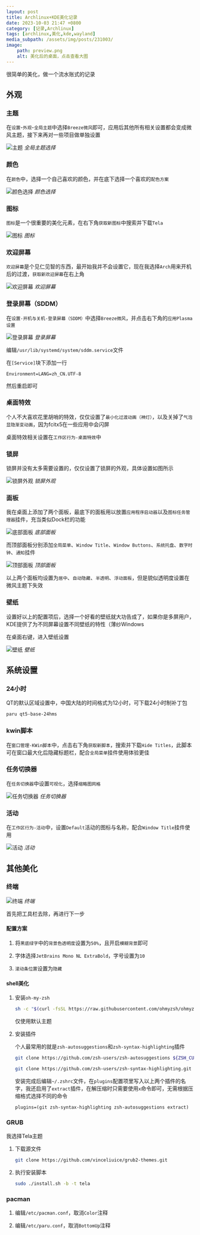 ```yaml
---
layout: post
title: Archlinux+KDE美化记录
date: 2023-10-03 21:47 +0800
category: [记录,Archlinux]
tags: [archlinux,美化,kde,wayland]
media_subpath: /assets/img/posts/231003/
image: 
    path: preview.png
    alt: 美化后的桌面，点击查看大图
---
```


很简单的美化，做一个流水账式的记录

## 外观

### 主题

在`设置`-`外观`-`全局主题`中选择`Breeze微风`即可，应用后其他所有相关设置都会变成微风主题，接下来再对一些项目做单独设置

![主题](1.png)
_全局主题选择_

### 颜色

在`颜色`中，选择一个自己喜欢的颜色，并在底下选择一个喜欢的`配色方案`

![颜色选择](2.png)
_颜色选择_

### 图标

`图标`是一个很重要的美化元素，在右下角`获取新图标`中搜索并下载`Tela`

![图标](3.png)
_图标_

### 欢迎屏幕

`欢迎屏幕`是个见仁见智的东西，最开始我并不会设置它，现在我选择`Arch`用来开机后的过渡，`获取新欢迎屏幕`在右上角

![欢迎屏幕](4.png)
_欢迎屏幕_

### 登录屏幕（SDDM）

在`设置-开机与关机-登录屏幕（SDDM）`中选择`Breeze微风`，并点击右下角的`应用Plasma设置`

![登录屏幕](5.png)
_登录屏幕_

编辑`/usr/lib/systemd/system/sddm.service`文件

在`[Service]`块下添加一行

```text
Environment=LANG=zh_CN.UTF-8  
```

然后重启即可

### 桌面特效

个人不大喜欢花里胡哨的特效，仅仅设置了`最小化过渡动画（神灯）`，以及关掉了`气泡显隐渐变动画`，因为fcitx5在一些应用中会闪屏

桌面特效相关设置在`工作区行为-桌面特效`中

### 锁屏

锁屏并没有太多需要设置的，仅仅设置了锁屏的外观，具体设置如图所示

![锁屏外观](6.png)
_锁屏外观_

### 面板

我在桌面上添加了两个面板，最底下的面板用以放置`应用程序启动器`以及`图标任务管理器`挂件，充当类似Dock栏的功能

![底部面板](9.png)
_底部面板_

而顶部面板分别添加`全局菜单`、`Window Title`、`Window Buttons`、`系统托盘`、`数字时钟`、`通知`挂件

![顶部面板](10.png)
_顶部面板_

以上两个面板均设置为`居中`、`自动隐藏`、`半透明`、`浮动面板`，但是貌似透明度设置在微风主题下失效

### 壁纸

设置好以上的配置项后，选择一个好看的壁纸就大功告成了，如果你是多屏用户，KDE提供了为不同屏幕设置不同壁纸的特性（薄纱Windows

在桌面右键，进入壁纸设置

![壁纸](11.png)
_壁纸_

## 系统设置

### 24小时

QT的默认区域设置中，中国大陆的时间格式为12小时，可下载24小时制补丁包

```zsh
paru qt5-base-24hms
```

### kwin脚本

在`窗口管理-KWin脚本`中，点击右下角`获取新脚本`，搜索并下载`Hide Titles`，此脚本可在窗口最大化后隐藏标题栏，配合`全局菜单`挂件使用体验更佳

### 任务切换器

在`任务切换器`中设置`可视化`，选择`缩略图网格`

![任务切换器](7.png)
_任务切换器_

### 活动

在`工作区行为-活动`中，设置`Default`活动的图标与名称，配合`Window Title`挂件使用

![活动](8.png)
_活动_

## 其他美化

### 终端

![终端](12.png)
_终端_

首先把工具栏去除，再进行下一步

#### 配置方案

1. 将`黑底绿字`中的`背景色透明度`设置为`50%`，且开启`模糊背景`即可

2. 字体选择`JetBrains Mono NL ExtraBold`，字号设置为`10`

3. `滚动条位置`设置为`隐藏`

#### shell美化

1. 安装`oh-my-zsh`

    ```zsh
    sh -c "$(curl -fsSL https://raw.githubusercontent.com/ohmyzsh/ohmyzsh/master/tools/install.sh)"
    ```

    仅使用默认主题

2. 安装插件

    个人最常用的就是`zsh-autosuggestions`和`zsh-syntax-highlighting`插件

    ```zsh
    git clone https://github.com/zsh-users/zsh-autosuggestions ${ZSH_CUSTOM:-~/.oh-my-zsh/custom}/plugins/zsh-autosuggestions

    git clone https://github.com/zsh-users/zsh-syntax-highlighting.git ${ZSH_CUSTOM:-~/.oh-my-zsh/custom}/plugins/zsh-syntax-highlighting
    ```

    安装完成后编辑`~/.zshrc`文件，在`plugins`配置项里写入以上两个插件的名字，我还启用了`extract`插件，在解压缩时只需要使用`x`命令即可，无需根据压缩格式选择不同的命令

    ```text
    plugins=(git zsh-syntax-highlighting zsh-autosuggestions extract)
    ```

### GRUB

我选择Tela主题

1. 下载源文件

    ```zsh
    git clone https://github.com/vinceliuice/grub2-themes.git
    ```

2. 执行安装脚本

    ```zsh
    sudo ./install.sh -b -t tela
    ```

### pacman

1. 编辑`/etc/pacman.conf`，取消`Color`注释

2. 编辑`/etc/paru.conf`，取消`BottomUp`注释
